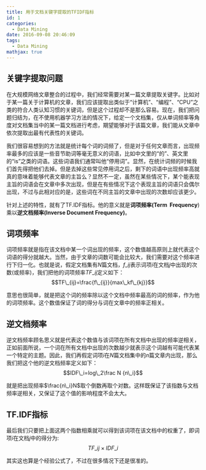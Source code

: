 ```yaml
---
title: 用于文档关键字提取的TFIDF指标
id: 1
categories:
  - Data Mining
date: 2016-09-08 20:46:09
tags:
  - Data Mining
mathjax: true
---
```


## 关键字提取问题

在大规模网络文章整合的过程中，我们经常需要对某一篇文章提取关键字。比如对于某一篇关于计算机的文章，我们应该提取出类似于“计算机”、“编程”、“CPU”之类的符合人类认知习惯的关键词，但是这个过程却不是那么容易。现在，我们把问题归结为，在不使用机器学习方法的情况下，给定一个文档集，仅从单词频率等角度对文档集当中的某一篇文档进行考虑，期望能够对于该篇文章，我们能从文章中依次提取出最有代表性的关键词。

我们很容易想到的方法就是统计每个词的词频了，但是对于任何文章而言，出现频率最多的应该是一些音节助词等毫无意义的词语，比如中文里的“的”、英文里的“is”之类的词语。这些词语我们通常叫他“停用词”。显然，在统计词频的时候我们首先得把他们去掉。但是去掉这些常见停用词之后，剩下的词语中出现频率高就真的意味着能够代表文章的主旨么？显然不一定，虽然在某些情况下，某个能表现主旨的词语会在文章中多次出现，但是在有些情况下这个表现主旨的词语只会偶尔出现，不过与此相对应的是，这些词在不同主旨的文章中出现的次数却应该更少。

针对上述的特性，就有了TF.IDF指标。他的意义就是**词项频率(Term  Frequency**)乘以**逆文档频率(Inverse Document Frequency)**。

## 词项频率

词项频率就是指在该文档中某一个词出现的频率，这个数值越高原则上就代表这个词语的得分就越大。当然，由于文章的词数可能会比较大，我们需要对这个频率进行下归一化。也就是说，假定文档集有$N$篇文档，$f\_{ij}$表示词项$i$在文档$j$中出现的次数(或频率)，我们把他的词项频率$TF\_{ij}$定义如下：$$TF\_{ij}=\frac{f\_{ij}}{max\_kf\_{kj}}$$

意思也很简单，就是把这个词的频率除以这个文档中频率最高的词的频率，作为他的词项频率。这个数值保证了词的得分与词在文章中的频率正相关。

## 逆文档频率

逆文档频率顾名思义就是代表这个数值与该词项在所有文档中出现的频率逆相关，正如前面所说，一个词在所有文档中出现的次数越少就表示这个词越有可能代表某一个特定的主题。因此，我们再假定词项$i$在$N$篇文档集中的$n$篇文章内出现，那么我们把这个他的逆文档频率定义如下：$$IDF\_i=log\_2\frac N {n\_i}$$

就是把出现频率$\frac{n\_i}N$取个倒数再取个对数。这样既保证了该指数与文档频率逆相关，又保证了这个值的影响程度不会太大。

## TF.IDF指标

最后我们只要把上面这两个指数相乘就可以得到该词项在该文档中的权重了，即词项$i$在文档$j$中的得分为:$$TF\_{ij}\times IDF\_i$$

其实这也算是个经验公式了，不过在很多情况下还是很准的。
